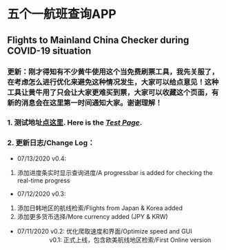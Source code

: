 # 五个一航班查询APP
## Flights to Mainland China Checker during COVID-19 situation

### 更新：刚才得知有不少黄牛使用这个当免费刷票工具，我先关服了，在考虑怎么进行优化来避免这种情况发生，大家可以给点意见！这种工具让黄牛用了只会让大家更难买到票，大家可以收藏这个页面，有新的消息会在这里第一时间通知大家。谢谢理解！
### 1. 测试地址[点这里](https://app.vincentc.us). Here is the *[Test Page](https://app.vincentc.us)*.
### 2. 更新日志/Change Log：
* 07/13/2020 v0.4: 
1. 添加进度条实时显示查询进度/A progressbar is added for checking the real-time progress

* 07/12/2020 v0.3: 
1. 添加日韩地区的航线检索/Flights from Japan & Korea added
2. 添加更多货币选择/More currency added (JPY & KRW)

* 07/11/2020 v0.2: 优化爬取速度和界面/Optimize speed and GUI  
&emsp;&emsp;&emsp;&emsp;&emsp; v0.1: 正式上线，包含欧美航线地区检索/First Online version
